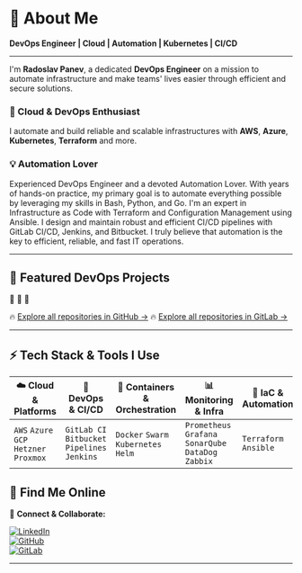 <!-- Banner or profile image -->
<!-- ![Header](./header.png) -->

# 🚀 About Me

**DevOps Engineer | Cloud | Automation | Kubernetes | CI/CD**

---

I'm **Radoslav Panev**, a dedicated **DevOps Engineer** on a mission to automate infrastructure and make teams' lives easier through efficient and secure solutions.

### 🔧 Cloud & DevOps Enthusiast  
I automate and build reliable and scalable infrastructures with **AWS**, **Azure**, **Kubernetes**, **Terraform** and more.

### 💡 Automation Lover  
Experienced DevOps Engineer and a devoted Automation Lover. With years of hands-on practice, my primary goal is to automate everything possible by leveraging my skills in Bash, Python, and Go. I'm an expert in Infrastructure as Code with Terraform and Configuration Management using Ansible. I design and maintain robust and efficient CI/CD pipelines with GitLab CI/CD, Jenkins, and Bitbucket. I truly believe that automation is the key to efficient, reliable, and fast IT operations.

---

## 📂 Featured DevOps Projects

🔹 
🔹 
🔹 

🔥 [Explore all repositories in GitHub →](https://github.com/rpanev?tab=repositories)
🔥 [Explore all repositories in GitLab →](https://gitlab.com/users/panev/projects)

---

## ⚡ Tech Stack & Tools I Use

| ☁️ Cloud & Platforms | 🔧 DevOps & CI/CD | 🐳 Containers & Orchestration | 📊 Monitoring & Infra | 🚀 IaC & Automation | 📜 Scripting & Languages |
|----------------------|------------------|-------------------------------|------------------------|---------------------|--------------------------|
| `AWS` `Azure` `GCP` `Hetzner` `Proxmox` | `GitLab CI` `Bitbucket Pipelines` `Jenkins` | `Docker` `Swarm` `Kubernetes` `Helm` | `Prometheus` `Grafana` `SonarQube` `DataDog` `Zabbix` | `Terraform` `Ansible` | `Bash` `Python` `Go` |


## 🌟 Find Me Online

📌 **Connect & Collaborate:**

[![LinkedIn](https://img.shields.io/badge/LinkedIn-Connect-blue?logo=linkedin)](https://www.linkedin.com/in/rpanev/)  
[![GitHub](https://img.shields.io/badge/GitHub-Follow-informational?logo=github)](https://github.com/rpanev)  
[![GitLab](https://img.shields.io/badge/GitLab-Follow-informational?logo=gitlab)](https://gitlab.com/users/panev/projects)


---
